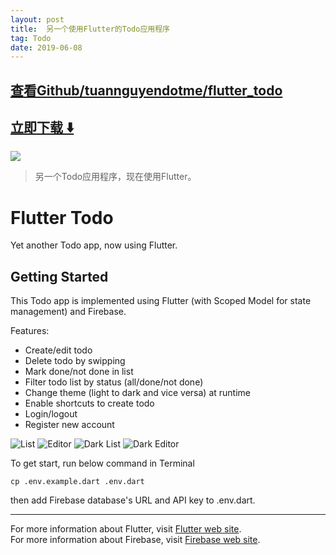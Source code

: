 ```yaml
---
layout: post
title:  另一个使用Flutter的Todo应用程序
tag: Todo
date: 2019-06-08
---
```


 

## [查看Github/tuannguyendotme/flutter_todo](http://github.com/tuannguyendotme/flutter_todo)
## [立即下载 ️⬇️ ](https://codeload.github.com/tuannguyendotme/flutter_todo/zip/master) 


 
![](https://flutterawesome.com/content/images/2018/10/flutter_todo-1.jpg)
 
>
> 另一个Todo应用程序，现在使用Flutter。
>

 
# Flutter Todo

Yet another Todo app, now using Flutter.

## Getting Started

This Todo app is implemented using Flutter (with Scoped Model for state management) and Firebase.

Features:

- Create/edit todo
- Delete todo by swipping
- Mark done/not done in list
- Filter todo list by status (all/done/not done)
- Change theme (light to dark and vice versa) at runtime
- Enable shortcuts to create todo
- Login/logout
- Register new account

![List](list.png?raw=true)
![Editor](editor.png?raw=true)
![Dark List](dark_list.png?raw=true)
![Dark Editor](dark_editor.png?raw=true)

To get start, run below command in Terminal

```
cp .env.example.dart .env.dart
```

then add Firebase database's URL and API key to .env.dart.

---

For more information about Flutter, visit [Flutter web site](https://flutter.io/).  
For more information about Firebase, visit [Firebase web site](https://firebase.google.com/).

